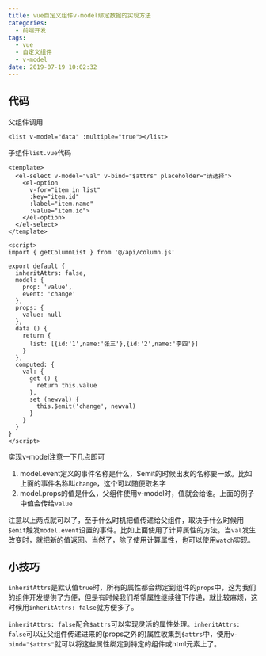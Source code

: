 ```yaml
---
title: vue自定义组件v-model绑定数据的实现方法
categories:
  - 前端开发
tags:
  - vue
  - 自定义组件
  - v-model
date: 2019-07-19 10:02:32
---
```

## 代码
父组件调用
```
<list v-model="data" :multiple="true"></list>
```

子组件`list.vue`代码
```
<template>
  <el-select v-model="val" v-bind="$attrs" placeholder="请选择">
    <el-option
      v-for="item in list"
      :key="item.id"
      :label="item.name"
      :value="item.id">
    </el-option>
  </el-select>
</template>

<script>
import { getColumnList } from '@/api/column.js'

export default {
  inheritAttrs: false,
  model: {
    prop: 'value',
    event: 'change'
  },
  props: {
    value: null
  },
  data () {
    return {
      list: [{id:'1',name:'张三'},{id:'2',name:'李四'}]
    }
  },
  computed: {
    val: {
      get () {
        return this.value
      },
      set (newval) {
        this.$emit('change', newval)
      }
    }
  }
}
</script>
```

<!-- more -->

实现v-model注意一下几点即可
1. model.event定义的事件名称是什么，$emit的时候出发的名称要一致。比如上面的事件名称叫`change`，这个可以随便取名字
2. model.props的值是什么，父组件使用v-model时，值就会给谁。上面的例子中值会传给`value`

注意以上两点就可以了，至于什么时机把值传递给父组件，取决于什么时候用`$emit`触发`model.event`设置的事件。比如上面使用了计算属性的方法。当`val`发生改变时，就把新的值返回。当然了，除了使用计算属性，也可以使用`watch`实现。

## 小技巧

`inheritAttrs`是默认值`true`时，所有的属性都会绑定到组件的`props`中，这为我们的组件开发提供了方便，但是有时候我们希望属性继续往下传递，就比较麻烦，这时候用`inheritAttrs: false`就方便多了。

`inheritAttrs: false`配合`$attrs`可以实现灵活的属性处理。`inheritAttrs: false`可以让父组件传递进来的(props之外的)属性收集到`$attrs`中，使用` v-bind="$attrs" `就可以将这些属性绑定到特定的组件或html元素上了。
